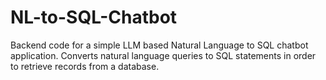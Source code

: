 # NL-to-SQL-Chatbot
Backend code for a simple LLM based Natural Language to SQL chatbot application. Converts natural language queries to SQL statements in order to retrieve records from a database.
